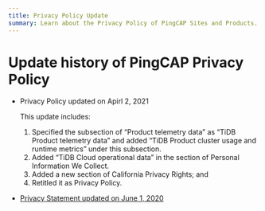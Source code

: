 ```yaml
---
title: Privacy Policy Update
summary: Learn about the Privacy Policy of PingCAP Sites and Products.
---
```


# Update history of PingCAP Privacy Policy

- Privacy Policy updated on Apirl 2, 2021

  This update includes:

  1. Specified the subsection of “Product telemetry data” as “TiDB Product telemetry data” and added “TiDB Product cluster usage and runtime metrics” under this subsection.
  2. Added “TiDB Cloud operational data” in the section of Personal Information We Collect.
  3. Added a new section of California Privacy Rights; and
  4. Retitled it as Privacy Policy.

- [Privacy Statement updated on June 1, 2020](/privacy-policy/archive/20200601-20210401)
